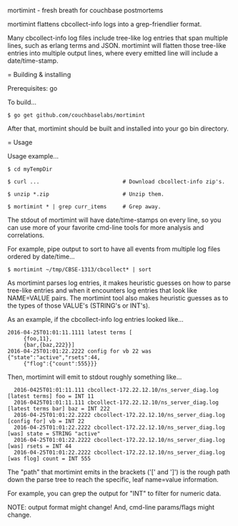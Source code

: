 mortimint - fresh breath for couchbase postmortems

mortimint flattens cbcollect-info logs into a grep-friendlier format.

Many cbcollect-info log files include tree-like log entries that span
multiple lines, such as erlang terms and JSON.  mortimint will flatten
those tree-like entries into multiple output lines, where every
emitted line will include a date/time-stamp.

= Building & installing

Prerequisites: go

To build...

    $ go get github.com/couchbaselabs/mortimint

After that, mortimint should be built and installed into your go bin
directory.

= Usage

Usage example...

    $ cd myTempDir
    
    $ curl ...                          # Download cbcollect-info zip's.
    
    $ unzip *.zip                       # Unzip them.
    
    $ mortimint * | grep curr_items     # Grep away.

The stdout of mortimint will have date/time-stamps on every line, so
you can use more of your favorite cmd-line tools for more analysis and
correlations.

For example, pipe output to sort to have all events from multiple log
files ordered by date/time...

    $ mortimint ~/tmp/CBSE-1313/cbcollect* | sort

As mortimint parses log entries, it makes heuristic guesses on how to
parse tree-like entries and when it encounters log entries that look
like NAME=VALUE pairs.  The mortimint tool also makes heuristic
guesses as to the types of those VALUE's (STRING's or INT's).

As an example, if the cbcollect-info log entries looked like...

    2016-04-25T01:01:11.1111 latest terms [
         {foo,11},
         {bar,{baz,222}}]
    2016-04-25T01:01:22.2222 config for vb 22 was {"state":"active","rsets":44,
         {"flog":{"count":555}}}

Then, mortimint will emit to stdout roughly something like...

      2016-0425T01:01:11.111 cbcollect-172.22.12.10/ns_server_diag.log [latest terms] foo = INT 11
      2016-0425T01:01:11.111 cbcollect-172.22.12.10/ns_server_diag.log [latest terms bar] baz = INT 222
      2016-04-25T01:01:22.2222 cbcollect-172.22.12.10/ns_server_diag.log [config for] vb = INT 22
      2016-04-25T01:01:22.2222 cbcollect-172.22.12.10/ns_server_diag.log [was] state = STRING "active"
      2016-04-25T01:01:22.2222 cbcollect-172.22.12.10/ns_server_diag.log [was] rsets = INT 44
      2016-04-25T01:01:22.2222 cbcollect-172.22.12.10/ns_server_diag.log [was flog] count = INT 555

The "path" that mortimint emits in the brackets ('[' and ']') is the
rough path down the parse tree to reach the specific, leaf name=value
information.

For example, you can grep the output for "INT" to filter for numeric
data.

NOTE: output format might change!  And, cmd-line params/flags might
change.
